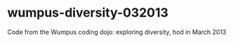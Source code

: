 wumpus-diversity-032013
=======================

Code from the Wumpus coding dojo: exploring diversity, hod in March 2013